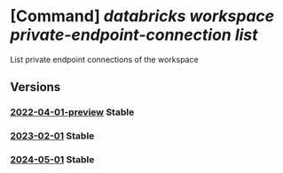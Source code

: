 # [Command] _databricks workspace private-endpoint-connection list_

List private endpoint connections of the workspace

## Versions

### [2022-04-01-preview](/Resources/mgmt-plane/L3N1YnNjcmlwdGlvbnMve30vcmVzb3VyY2Vncm91cHMve30vcHJvdmlkZXJzL21pY3Jvc29mdC5kYXRhYnJpY2tzL3dvcmtzcGFjZXMve30vcHJpdmF0ZWVuZHBvaW50Y29ubmVjdGlvbnM=/2022-04-01-preview.xml) **Stable**

<!-- mgmt-plane /subscriptions/{}/resourcegroups/{}/providers/microsoft.databricks/workspaces/{}/privateendpointconnections 2022-04-01-preview -->

### [2023-02-01](/Resources/mgmt-plane/L3N1YnNjcmlwdGlvbnMve30vcmVzb3VyY2Vncm91cHMve30vcHJvdmlkZXJzL21pY3Jvc29mdC5kYXRhYnJpY2tzL3dvcmtzcGFjZXMve30vcHJpdmF0ZWVuZHBvaW50Y29ubmVjdGlvbnM=/2023-02-01.xml) **Stable**

<!-- mgmt-plane /subscriptions/{}/resourcegroups/{}/providers/microsoft.databricks/workspaces/{}/privateendpointconnections 2023-02-01 -->

### [2024-05-01](/Resources/mgmt-plane/L3N1YnNjcmlwdGlvbnMve30vcmVzb3VyY2Vncm91cHMve30vcHJvdmlkZXJzL21pY3Jvc29mdC5kYXRhYnJpY2tzL3dvcmtzcGFjZXMve30vcHJpdmF0ZWVuZHBvaW50Y29ubmVjdGlvbnM=/2024-05-01.xml) **Stable**

<!-- mgmt-plane /subscriptions/{}/resourcegroups/{}/providers/microsoft.databricks/workspaces/{}/privateendpointconnections 2024-05-01 -->
